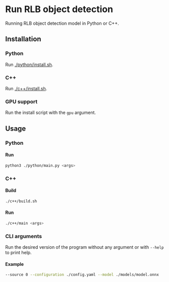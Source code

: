 # Run RLB object detection
Running RLB object detection model in Python or C++.

## Installation

### Python
Run [./python/install.sh](./python/install.sh).

### C++
Run [./c++/install.sh](./c++/install.sh).

### GPU support
Run the install script with the `gpu` argument.


## Usage

### Python
#### Run
```bash
python3 ./python/main.py <args>
```

### C++
#### Build
```bash
./c++/build.sh
```
#### Run
```bash
./c++/main <args>
```

### CLI arguments
Run the desired version of the program without any argument or with `--help` to print help.
#### Example
```bash
--source 0 --configuration ./config.yaml --model ./models/model.onnx
```
